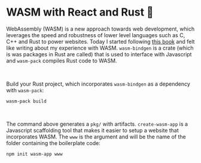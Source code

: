 # WASM with React and Rust :crab:
WebAssembly (WASM) is a new approach towards web development, which leverages the speed and robustness of lower level languages such as C, C++ and Rust to power websites. Today I started following [this book](https://rustwasm.github.io/docs/book/game-of-life/setup.html) and felt like writing about my experience with WASM. `wasm-bindgen` is a crate (which is was packages in Rust are called) that is used to interface with Javascript and `wasm-pack` compiles Rust code to WASM.

&nbsp;

Build your Rust project, which incorporates `wasm-bindgen` as a dependency with `wasm-pack`:

`wasm-pack build`

&nbsp;

The command above generates a `pkg/` with artifacts. `create-wasm-app` is a Javascript scaffolding tool that makes it easier to setup a website that incorporates WASM. The `www` is the argument and will be the name of the folder containing the boilerplate code:

`npm init wasm-app www`

&nbsp;

